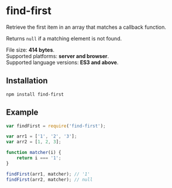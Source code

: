 # find-first

Retrieve the first item in an array that matches a callback function.

Returns `null` if a matching element is not found.

File size: **414 bytes**.<br/>
Supported platforms: **server and browser**.<br/>
Supported language versions: **ES3 and above**.

## Installation

```npm install find-first```

## Example

```javascript
var findFirst = require('find-first');

var arr1 = ['1', '2', '3'];
var arr2 = [1, 2, 3];

function matcher(i) {
	return i === '1';
}

findFirst(arr1, matcher); // '1'
findFirst(arr2, matcher); // null
```
